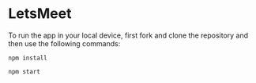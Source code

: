 # LetsMeet

To run the app in your local device, first fork and clone the repository and then use the following commands:
```
npm install
```

```
npm start
```
